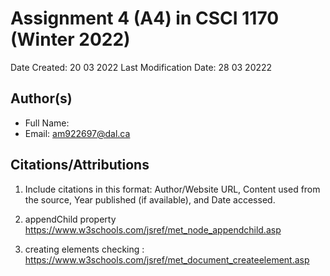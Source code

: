 <!--- The following README.md sample file was adapted from https://gist.github.com/PurpleBooth/109311bb0361f32d87a2#file-readme-template-md by Raghav Sampangi for academic use --->  

# Assignment 4 (A4) in CSCI 1170 (Winter 2022)

Date Created: 20 03 2022
Last Modification Date: 28 03 20222

## Author(s)

- Full Name: <Amro Elsalahy>
- Email: am922697@dal.ca

## Citations/Attributions

1. Include citations in this format: Author/Website URL, Content used from the source, Year published (if available), and Date accessed.

2.  appendChild property  https://www.w3schools.com/jsref/met_node_appendchild.asp
3. creating elements checking : https://www.w3schools.com/jsref/met_document_createelement.asp
